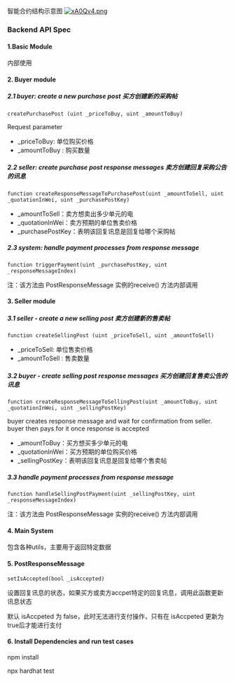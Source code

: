 智能合约结构示意图
[![xA0Qv4.png](https://s1.ax1x.com/2022/09/24/xA0Qv4.png)](https://imgse.com/i/xA0Qv4)

### Backend API Spec

#### 1.Basic Module

内部使用



#### 2. Buyer module

##### 2.1 buyer: create a new purchase post 买方创建新的采购帖

`createPurchasePost (uint _priceToBuy, uint _amountToBuy)`

Request parameter

- _priceToBuy: 单位购买价格
- _amountToBuy : 购买数量

##### 2.2 seller: create purchase post response messages 卖方创建回复采购公告的讯息

  `function createResponseMessageToPurchasePost(uint _amountToSell, uint _quotationInWei, uint _purchasePostKey)`

- _amountToSell：卖方想卖出多少单元的电
- _quotationInWei：卖方预期的单位售卖价格
- _purchasePostKey：表明该回复讯息是回复给哪个采购帖

##### 2.3 system: handle payment processes from response message 

  `function triggerPayment(uint _purchasePostKey, uint _responseMessageIndex)`

注：该方法由 PostResponseMessage 实例的receive() 方法内部调用



#### 3. Seller module

##### 3.1 seller -  create a new selling post 卖方创建新的售卖帖

`function createSellingPost (uint _priceToSell, uint _amountToSell)`

- _priceToSell: 单位售卖价格
- _amountToSell : 售卖数量

##### 3.2 buyer - create selling post response messages 买方创建回复售卖公告的讯息

  `function createResponseMessageToSellingPost(uint _amountToBuy, uint _quotationInWei, uint _sellingPostKey)`

  buyer creates response message and wait for confirmation from seller. buyer then pays for it once response is accepted

- _amountToBuy：买方想买多少单元的电
- _quotationInWei：买方预期的单位购买价格
- _sellingPostKey：表明该回复讯息是回复给哪个售卖帖

##### 3.3 handle payment processes from response message 

`function handleSellingPostPayment(uint _sellingPostKey, uint _responseMessageIndex)`

注：该方法由 PostResponseMessage 实例的receive() 方法内部调用



#### 4. Main System

包含各种utils，主要用于返回特定数据

#### 5. PostResponseMessage

`setIsAccepted(bool _isAccepted)`

设置回复讯息的状态，如果买方或卖方accpet特定的回复讯息，调用此函数更新讯息状态

默认 isAccpeted 为 false，此时无法进行支付操作，只有在  isAccpeted 更新为true后才能进行支付


#### 6. Install Dependencies and run test cases

npm install

npx hardhat test